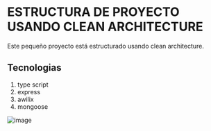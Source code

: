 # ESTRUCTURA DE PROYECTO USANDO CLEAN ARCHITECTURE

Este pequeño proyecto está estructurado usando clean architecture.

## Tecnologias

1. type script
1. express
1. awilix
1. mongoose

![image](https://github.com/eramos23/todo-express-ts/assets/15219079/51529572-a6a2-4feb-820a-d1bd6c6ef454)
